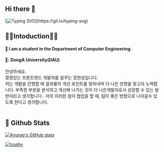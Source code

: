 ## Hi there 👋 

<div>
  
  <!--Header-->
  [![Typing SVG](https://readme-typing-svg.demolab.com?font=Fira+Code&weight=500&size=15&pause=1000&color=F7E0EEB8&background=6DC0C800&center=true&vCenter=true&random=true&width=435&lines=Hi%2C+there!+Welcome+to+Hyeonsung%60s+GitHub!)](https://git.io/typing-svg)

  
</div>

<div>
  <!--Body-->
  
  ## 🙇‍♂️Intoduction🙇‍♂️
  #### :raising_hand: I am a student in the Department of Computer Engineering.<br/>
  #### 🏫: DongA University(DAU)
  <div>
안녕하세요. <br>
열정있는 프론트엔드 개발자를 꿈꾸는 정현성입니다.<br>
저는 개발을 진행할 때 결과물의 개선 포인트를 찾아내며 더 나은 방향을 찾고자 노력합니다. 부족한 부분을 분석하고 개선해 나가는 것이 더 나은개발자로서 성장할 수 있는 발판이라고 생각합니다 . 저의 이러한 점이 협업을 할 때, 팀이 좋은 방향으로 나아갈수 있도록 한다고 생각합니다.
</div>
  <br/>
  

</div>

  ## 🤔 Github Stats
  [![Anurag's GitHub stats](https://github-readme-stats.vercel.app/api?username=dau-J&prs&show_icons=true&theme=graywhite)](https://github.com/anuraghazra/github-readme-stats)

  [![trophy](https://github-profile-trophy.vercel.app/?username=dau-j&row=2&column=3)](https://github.com/ryo-ma/github-profile-trophy)

  

<!--
**dau-J/dau-J** is a ✨ _special_ ✨ repository because its `README.md` (this file) appears on your GitHub profile.

Here are some ideas to get you started:

- 🔭 I’m currently working on ...
- 🌱 I’m currently learning ...
- 👯 I’m looking to collaborate on ...
- 🤔 I’m looking for help with ...
- 💬 Ask me about ...
- 📫 How to reach me: ...
- 😄 Pronouns: ...
- ⚡ Fun fact: ...
-->

